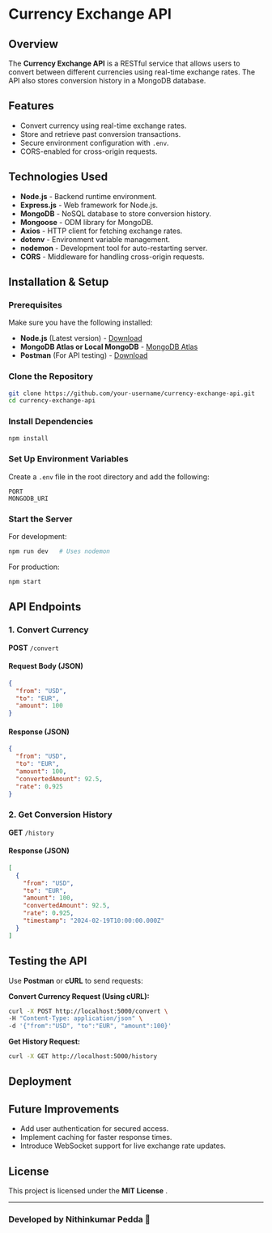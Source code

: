 # Currency Exchange API

## Overview

The **Currency Exchange API** is a RESTful service that allows users to convert between different currencies using real-time exchange rates. The API also stores conversion history in a MongoDB database.

## Features

* Convert currency using real-time exchange rates.
* Store and retrieve past conversion transactions.
* Secure environment configuration with `.env`.
* CORS-enabled for cross-origin requests.

## Technologies Used

* **Node.js** - Backend runtime environment.
* **Express.js** - Web framework for Node.js.
* **MongoDB** - NoSQL database to store conversion history.
* **Mongoose** - ODM library for MongoDB.
* **Axios** - HTTP client for fetching exchange rates.
* **dotenv** - Environment variable management.
* **nodemon** - Development tool for auto-restarting server.
* **CORS** - Middleware for handling cross-origin requests.

## Installation & Setup

### Prerequisites

Make sure you have the following installed:

* **Node.js** (Latest version) - [Download](https://nodejs.org/)
* **MongoDB Atlas or Local MongoDB** - [MongoDB Atlas](https://www.mongodb.com/cloud/atlas)
* **Postman** (For API testing) - [Download](https://www.postman.com/)

### Clone the Repository

```sh
git clone https://github.com/your-username/currency-exchange-api.git
cd currency-exchange-api
```

### Install Dependencies

```sh
npm install
```

### Set Up Environment Variables

Create a `.env` file in the root directory and add the following:

```env
PORT
MONGODB_URI

```

### Start the Server

For development:

```sh
npm run dev   # Uses nodemon
```

For production:

```sh
npm start
```

## API Endpoints

### 1. Convert Currency

**POST** `/convert`

#### Request Body (JSON)

```json
{
  "from": "USD",
  "to": "EUR",
  "amount": 100
}
```

#### Response (JSON)

```json
{
  "from": "USD",
  "to": "EUR",
  "amount": 100,
  "convertedAmount": 92.5,
  "rate": 0.925
}
```

### 2. Get Conversion History

**GET** `/history`

#### Response (JSON)

```json
[
  {
    "from": "USD",
    "to": "EUR",
    "amount": 100,
    "convertedAmount": 92.5,
    "rate": 0.925,
    "timestamp": "2024-02-19T10:00:00.000Z"
  }
]
```

## Testing the API

Use **Postman** or **cURL** to send requests:

**Convert Currency Request (Using cURL):**

```sh
curl -X POST http://localhost:5000/convert \
-H "Content-Type: application/json" \
-d '{"from":"USD", "to":"EUR", "amount":100}'
```

**Get History Request:**

```sh
curl -X GET http://localhost:5000/history
```

## Deployment

## Future Improvements

* Add user authentication for secured access.
* Implement caching for faster response times.
* Introduce WebSocket support for live exchange rate updates.

## License

This project is licensed under the  **MIT License** .

---

### Developed by **Nithinkumar Pedda** 🚀
